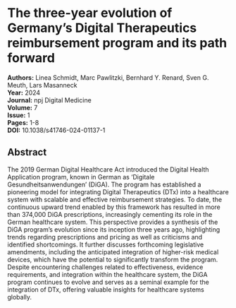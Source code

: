 # The three-year evolution of Germany’s Digital Therapeutics reimbursement program and its path forward

**Authors:** Linea Schmidt, Marc Pawlitzki, Bernhard Y. Renard, Sven G. Meuth, Lars Masanneck  
**Year:** 2024  
**Journal:** npj Digital Medicine  
**Volume:** 7  
**Issue:** 1  
**Pages:** 1-8  
**DOI:** 10.1038/s41746-024-01137-1  

## Abstract
The 2019 German Digital Healthcare Act introduced the Digital Health Application program, known in German as ‘Digitale Gesundheitsanwendungen’ (DiGA). The program has established a pioneering model for integrating Digital Therapeutics (DTx) into a healthcare system with scalable and effective reimbursement strategies. To date, the continuous upward trend enabled by this framework has resulted in more than 374,000 DiGA prescriptions, increasingly cementing its role in the German healthcare system. This perspective provides a synthesis of the DiGA program’s evolution since its inception three years ago, highlighting trends regarding prescriptions and pricing as well as criticisms and identified shortcomings. It further discusses forthcoming legislative amendments, including the anticipated integration of higher-risk medical devices, which have the potential to significantly transform the program. Despite encountering challenges related to effectiveness, evidence requirements, and integration within the healthcare system, the DiGA program continues to evolve and serves as a seminal example for the integration of DTx, offering valuable insights for healthcare systems globally.

